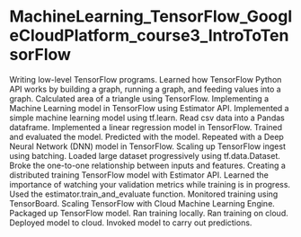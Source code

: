 # MachineLearning_TensorFlow_GoogleCloudPlatform_course3_IntroToTensorFlow
Writing low-level TensorFlow programs. Learned how TensorFlow Python API works by building a graph, running a graph, and feeding values into a graph.  Calculated area of a triangle using TensorFlow.   Implementing a Machine Learning model in TensorFlow using Estimator API. Implemented a simple machine learning model using tf.learn.  Read csv data into a Pandas dataframe.  Implemented a linear regression model in TensorFlow.  Trained and evaluated the model.  Predicted with the model.  Repeated with a Deep Neural Network (DNN) model in TensorFlow.   Scaling up TensorFlow ingest using batching.  Loaded large dataset progressively using tf.data.Dataset.  Broke the one-to-one relationship between inputs and features.    Creating a distributed training TensorFlow model with Estimator API.  Learned the importance of watching your validation metrics while training is in progress.  Used the estimator.train_and_evaluate function.  Monitored training using TensorBoard.   Scaling TensorFlow with Cloud Machine Learning Engine.  Packaged up TensorFlow model.  Ran training locally. Ran training on cloud.  Deployed model to cloud. Invoked model to carry out predictions.  
